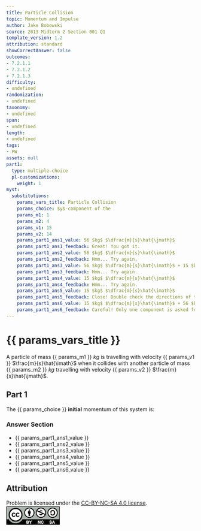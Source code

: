 ```yaml
---
title: Particle Collision
topic: Momentum and Impulse
author: Jake Bobowski
source: 2013 Midterm 2 Section 001 Q1
template_version: 1.2
attribution: standard
showCorrectAnswer: false
outcomes:
- 7.2.1.1
- 7.2.1.2
- 7.2.1.3
difficulty:
- undefined
randomization:
- undefined
taxonomy:
- undefined
span:
- undefined
length:
- undefined
tags:
- PW
assets: null
part1:
  type: multiple-choice
  pl-customizations:
    weight: 1
myst:
  substitutions:
    params_vars_title: Particle Collision
    params_choice: $y$-component of the
    params_m1: 1
    params_m2: 4
    params_v1: 15
    params_v2: 14
    params_part1_ans1_value: 56 $kg$ $\dfrac{m}{s}\hat{\jmath}$
    params_part1_ans1_feedback: Great! You got it.
    params_part1_ans2_value: 56 $kg$ $\dfrac{m}{s}\hat{\imath}$
    params_part1_ans2_feedback: Hmm... Try again.
    params_part1_ans3_value: 56 $kg$ $\dfrac{m}{s}\hat{\imath}$ + 15 $kg$ $\dfrac{m}{s}\hat{\jmath}$
    params_part1_ans3_feedback: Hmm... Try again.
    params_part1_ans4_value: 15 $kg$ $\dfrac{m}{s}\hat{\jmath}$
    params_part1_ans4_feedback: Hmm... Try again.
    params_part1_ans5_value: 15 $kg$ $\dfrac{m}{s}\hat{\imath}$
    params_part1_ans5_feedback: Close! Double check the directions of the unit vectors.
    params_part1_ans6_value: 15 $kg$ $\dfrac{m}{s}\hat{\imath}$ + 56 $kg$ $\dfrac{m}{s}\hat{\jmath}$
    params_part1_ans6_feedback: Careful! Only one component is asked for.
---
```

# {{ params_vars_title }}
A particle of mass {{ params_m1 }} $kg$ is travelling with velocity {{ params_v1 }} $\frac{m}{s}\hat{\imath}$ when it collides with another particle of mass {{ params_m2 }} $kg$ travelling with velocity {{ params_v2 }} $\frac{m}{s}\hat{\jmath}$.

## Part 1

The {{ params_choice }} **initial** momentum of this system is:

### Answer Section

- {{ params_part1_ans1_value }}
- {{ params_part1_ans2_value }}
- {{ params_part1_ans3_value }}
- {{ params_part1_ans4_value }}
- {{ params_part1_ans5_value }}
- {{ params_part1_ans6_value }}

## Attribution

Problem is licensed under the [CC-BY-NC-SA 4.0 license](https://creativecommons.org/licenses/by-nc-sa/4.0/).<br> ![The Creative Commons 4.0 license requiring attribution-BY, non-commercial-NC, and share-alike-SA license.](https://raw.githubusercontent.com/firasm/bits/master/by-nc-sa.png)